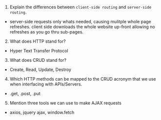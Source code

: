 1.  Explain the differences between `client-side routing` and `server-side routing`.
- server-side requests only whats needed, causing mulitple whole page refreshes. client side downloads the whole website up-front allowing no refreshes as you go thru sub-pages.
2.  What does HTTP stand for?
- Hyper Text Transfer Protocol
3.  What does CRUD stand for?
- Create, Read, Update, Destroy
4.  Which HTTP methods can be mapped to the CRUD acronym that we use when interfacing with APIs/Servers.
- .get, .post, .put
5.  Mention three tools we can use to make AJAX requests
- axios, jquery ajax, window.fetch